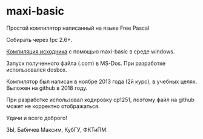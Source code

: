 # maxi-basic
Простой компилятор написанный на языке Free Pascal

Собирать через fpc 2.6+.

[Компиляция исходника](./demo/example.prg) с помощью maxi-basic в среде windows.

Запуск полученного файла (.com) в MS-Dos. При разработке использовался dosbox.

Компилятор был написан в ноябре 2013 года (2й курс), в учебных целях. 
Выложен на github в 2018 году. 

При разработке использовал кодировку cp1251, поэтому файл на github может не корректно отображаться.

Удачи и всего доброго!

ЗЫ, Бабичев Максим, КубГУ, ФКТиПМ.
